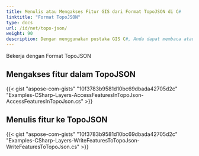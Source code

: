 ```yaml
---
title: Menulis atau Mengakses Fitur GIS dari Format TopoJSON di C#
linktitle: "Format TopoJSON"
type: docs
url: /id/net/topo-json/
weight: 90
description: Dengan menggunakan pustaka GIS C#, Anda dapat membaca atau mengakses Fitur GIS dari format TopoJSON dan menuliskannya ke dalamnya.
---
```


Bekerja dengan Format TopoJSON

## **Mengakses fitur dalam TopoJSON**
{{< gist "aspose-com-gists" "10f3783b9581d10bc69dbada42705d2c" "Examples-CSharp-Layers-AccessFeaturesInTopoJson-AccessFeaturesInTopoJson.cs" >}}
## **Menulis fitur ke TopoJSON**
{{< gist "aspose-com-gists" "10f3783b9581d10bc69dbada42705d2c" "Examples-CSharp-Layers-WriteFeaturesToTopoJson-WriteFeaturesToTopoJson.cs" >}}

